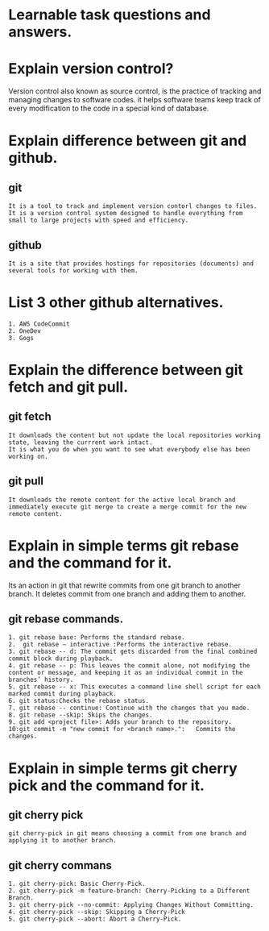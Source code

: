 # Learnable task questions and answers.



# Explain version control?

Version control also known as source control, is the practice of tracking and managing changes to software codes. it helps software teams keep track of every modification to the code in a special kind of database.

# Explain difference between git and github.

 ## git
    It is a tool to track and implement version contorl changes to files.
    It is a version control system designed to handle everything from small to large projects with speed and efficiency.
 ## github
    It is a site that provides hostings for repositories (documents) and several tools for working with them.
# List 3 other github alternatives.
    1. AWS CodeCommit
    2. OneDev
    3. Gogs

# Explain the difference between git fetch and git pull. 

 ## git fetch
    It downloads the content but not update the local repositories working state, leaving the currrent work intact.
    It is what you do when you want to see what everybody else has been working on.
 ## git pull
    It downloads the remote content for the active local branch and immediately execute git merge to create a merge commit for the new remote content.

# Explain in simple terms git rebase and the command for it.

Its an action in git that rewrite commits from one git branch to another branch. It deletes commit from one branch and adding them to another.
 ## git rebase commands.
    1. git rebase base: Performs the standard rebase.
    2.  git rebase – interactive :Performs the interactive rebase.
    3. git rebase -- d: The commit gets discarded from the final combined commit block during playback.
    4. git rebase -- p: This leaves the commit alone, not modifying the content or message, and keeping it as an individual commit in the branches’ history.
    5. git rebase -- x: This executes a command line shell script for each marked commit during playback.
    6. git status:Checks the rebase status.
    7. git rebase -- continue: Continue with the changes that you made.
    8. git rebase --skip: Skips the changes.
    9. git add <project file>: Adds your branch to the repository.
    10:git commit -m "new commit for <branch name>.":   Commits the changes. 
# Explain in simple terms git cherry pick and the command for it.
  ## git cherry pick
    git cherry-pick in git means choosing a commit from one branch and applying it to another branch.
  ## git cherry commans 
    1. git cherry-pick: Basic Cherry-Pick.
    2. git cherry-pick -m feature-branch: Cherry-Picking to a Different Branch.
    3. git cherry-pick --no-commit: Applying Changes Without Committing.
    4. git cherry-pick --skip: Skipping a Cherry-Pick
    5. git cherry-pick --abort: Abort a Cherry-Pick. 
       
